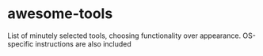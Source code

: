 # awesome-tools
List of minutely selected tools, choosing functionality over appearance. OS-specific instructions are also included
